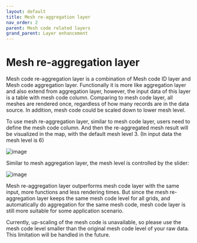 ```yaml
---
layout: default
title: Mesh re-aggregation layer
nav_order: 2
parent: Mesh code related layers
grand_parent: Layer enhancement
---
```


# Mesh re-aggregation layer

Mesh code re-aggregation layer is a combination of Mesh code ID layer and Mesh code aggregation layer. Functionally it is more like aggregation layer and also extend from aggregation layer, however, the input data of this layer is a table with mesh code column. Comparing to mesh code layer, all meshes are rendered once, regardless of how many records are in the data source. In addition, mesh code could be scaled down to lower mesh level.

To use mesh re-aggregation layer, similar to mesh code layer, users need to define the mesh code column. And then the re-aggregated mesh result will be visualized in the map, with the default mesh level 3. (In input data the mesh level is 6)

![image](../images/reagg_level_3_vis_main.png)

Similar to mesh aggregation layer, the mesh level is controlled by the slider:

![image](../images/reagg_level_4_vis_main.png)

Mesh re-aggregation layer outperforms mesh code layer with the same input, more functions and less rendering times. But since the mesh re-aggregation layer keeps the same mesh code level for all grids, and automatically do aggregation for the same mesh code, mesh code layer is still more suitable for some application scenario.

Currently, up-scaling of the mesh code is unavailable, so please use the mesh code level smaller than the original mesh code level of your raw data. This limitation will be handled in the future.
